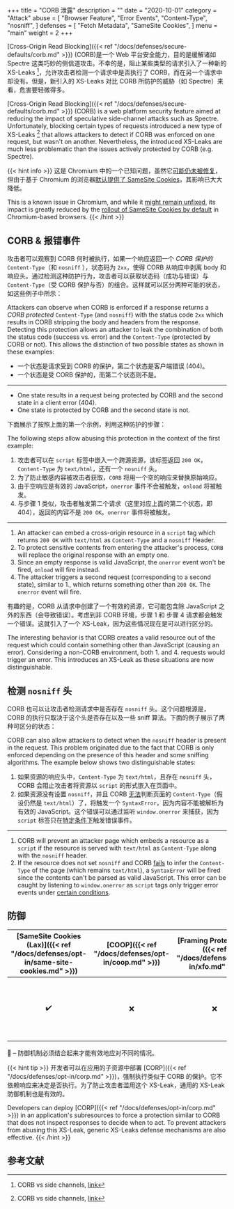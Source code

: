 +++
title = "CORB 泄露"
description = ""
date = "2020-10-01"
category = "Attack"
abuse = [
    "Browser Feature",
    "Error Events",
    "Content-Type",
    "nosniff",
]
defenses = [
    "Fetch Metadata",
    "SameSite Cookies",
]
menu = "main"
weight = 2
+++

[Cross-Origin Read Blocking]({{< ref "/docs/defenses/secure-defaults/corb.md" >}}) (CORB)是一个 Web 平台安全能力，目的是缓解诸如 Spectre 这类巧妙的侧信道攻击。不幸的是，阻止某些类型的请求引入了一种新的 XS-Leaks [^1]，允许攻击者检测一个请求中是否执行了 CORB，而在另一个请求中却没有。但是，新引入的 XS-Leaks 对比 CORB 所防护的威胁（如 Spectre）来看，危害要轻微得多。

[Cross-Origin Read Blocking]({{< ref "/docs/defenses/secure-defaults/corb.md" >}}) (CORB) is a web platform security feature aimed at reducing the impact of speculative side-channel attacks such as Spectre. Unfortunately, blocking certain types of requests introduced a new type of XS-Leaks [^1] that allows attackers to detect if CORB was enforced on one request, but wasn't on another. Nevertheless, the introduced XS-Leaks are much less problematic than the issues actively protected by CORB (e.g. Spectre).

{{< hint info >}}
这是 Chromium 中的一个已知问题，虽然它[可能仍未被修复](https://docs.google.com/document/d/1kdqstoT1uH5JafGmRXrtKE4yVfjUVmXitjcvJ4tbBvM/edit?ts=5f2c8004)，但由于基于 Chromium 的浏览器[默认提供了 SameSite Cookies](https://blog.chromium.org/2020/05/resuming-samesite-cookie-changes-in-july.html)，其影响已大大降低。

This is a known issue in Chromium, and while it [might remain unfixed](https://docs.google.com/document/d/1kdqstoT1uH5JafGmRXrtKE4yVfjUVmXitjcvJ4tbBvM/edit?ts=5f2c8004), its impact is greatly reduced by the [rollout of SameSite Cookies by default](https://blog.chromium.org/2020/05/resuming-samesite-cookie-changes-in-july.html) in Chromium-based browsers.
{{< /hint >}}

## CORB & 报错事件
攻击者可以观察到 CORB 何时被执行，如果一个响应返回一个 *CORB 保护的* `Content-Type`（和 `nosniff` ），状态码为 `2xx`，使得 CORB 从响应中剥离 body 和响应头。通过检测这种防护行为，攻击者可以获取状态码（成功与错误）与 `Content-Type`（受 CORB 保护与否）的组合。这样就可以区分两种可能的状态，如这些例子中所示：

Attackers can observe when CORB is enforced if a response returns a *CORB protected* `Content-Type` (and `nosniff`) with the status code `2xx` which results in CORB stripping the body and headers from the response. Detecting this protection allows an attacker to leak the combination of both the status code (success vs. error) and the `Content-Type` (protected by CORB or not). This allows the distinction of two possible states as shown in these examples:

- 一个状态是请求受到 CORB 的保护，第二个状态是客户端错误 (404)。
- 一个状态是受 CORB 保护的，而第二个状态则不是。
---
- One state results in a request being protected by CORB and the second state in a client error (404).
- One state is protected by CORB and the second state is not.

下面展示了按照上面的第一个示例，利用这种防护的步骤：

The following steps allow abusing this protection in the context of the first example:

1. 攻击者可以在 `script` 标签中嵌入一个跨源资源，该标签返回 `200 OK`，`Content-Type` 为 `text/html`，还有一个 `nosniff` 头。
2. 为了防止敏感内容被攻击者获取，`CORB` 将用一个空的响应来替换原始响应。
3. 由于空响应是有效的 JavaScript，`onerror` 事件不会被触发，`onload` 将被触发。
4. 与步骤 1 类似，攻击者触发第二个请求（这里对应上面的第二个状态，即 404），返回的内容不是 `200 OK`。`onerror` 事件将被触发。
---
1. An attacker can embed a cross-origin resource in a `script` tag which returns `200 OK` with `text/html` as `Content-Type` and a `nosniff` Header.
2. To protect sensitive contents from entering the attacker's process, `CORB` will replace the original response with an empty one.
3. Since an empty response is valid JavaScript, the `onerror` event won't be fired, `onload` will fire instead.
4. The attacker triggers a second request (corresponding to a second state), similar to 1., which returns something other than `200 OK`. The `onerror` event will fire.

有趣的是，CORB 从请求中创建了一个有效的资源，它可能包含除 JavaScript 之外的东西（会导致错误）。考虑到非 CORB 环境，步骤 1 和 步骤 4 请求都会触发一个错误。这就引入了一个 XS-Leak，因为这些情况现在是可以进行区分的。

The interesting behavior is that CORB creates a valid resource out of the request which could contain something other than JavaScript (causing an error). Considering a non-CORB environment, both 1. and 4. requests would trigger an error. This introduces an XS-Leak as these situations are now distinguishable.

## 检测 `nosniff` 头
CORB 也可以让攻击者检测请求中是否存在 `nosniff` 头。这个问题根源是，CORB 的执行只取决于这个头是否存在以及一些 sniff 算法。下面的例子展示了两种可区分的状态：

CORB can also allow attackers to detect when the `nosniff` header is present in the request. This problem originated due to the fact that CORB is only enforced depending on the presence of this header and some sniffing algorithms. The example below shows two distinguishable states:

1. 如果资源的响应头中，`Content-Type` 为 `text/html`，且存在 `nosniff` 头，CORB 会阻止攻击者将资源以 `script` 的形式嵌入在页面中。
2. 如果资源没有设置 `nosniff`，并且 CORB [无法](https://chromium.googlesource.com/chromium/src/+/master/services/network/cross_origin_read_blocking_explainer.md#what-types-of-content-are-protected-by-corb)判断页面的 `Content-Type`（假设仍然是 `text/html`）了，将触发一个 `SyntaxError`，因为内容不能被解析为有效的 JavaScript。这个错误可以通过监听 `window.onerror` 来捕获，因为 `script` 标签只在[特定条件下](https://developer.mozilla.org/en-US/docs/Web/API/HTMLScriptElement)触发错误事件。
---
1. CORB will prevent an attacker page which embeds a resource as a `script` if the resource is served with `text/html` as `Content-Type` along with the `nosniff` header.
2. If the resource does not set `nosniff` and CORB [fails](https://chromium.googlesource.com/chromium/src/+/master/services/network/cross_origin_read_blocking_explainer.md#what-types-of-content-are-protected-by-corb) to infer the `Content-Type` of the page (which remains `text/html`), a `SyntaxError` will be fired since the contents can't be parsed as valid JavaScript. This error can be caught by listening to `window.onerror` as `script` tags only trigger error events under [certain conditions](https://developer.mozilla.org/en-US/docs/Web/API/HTMLScriptElement).

## 防御


| [SameSite Cookies (Lax)]({{< ref "/docs/defenses/opt-in/same-site-cookies.md" >}}) | [COOP]({{< ref "/docs/defenses/opt-in/coop.md" >}}) | [Framing Protections]({{< ref "/docs/defenses/opt-in/xfo.md" >}}) |                                          [Isolation Policies]({{< ref "/docs/defenses/isolation-policies" >}})                                          |
| :--------------------------------------------------------------------------------: | :-------------------------------------------------: | :---------------------------------------------------------------: | :-----------------------------------------------------------------------------------------------------------------------------------------------------: |
|                                         ✔️                                          |                          ❌                          |                                 ❌                                 | [RIP]({{< ref "/docs/defenses/isolation-policies/resource-isolation" >}}) 🔗 [NIP]({{< ref "/docs/defenses/isolation-policies/navigation-isolation" >}}) |

🔗 – 防御机制必须结合起来才能有效地应对不同的情况。

{{< hint tip >}}
开发者可以在应用的子资源中部署 [CORP]({{< ref "/docs/defenses/opt-in/corp.md" >}})，强制执行类似于 CORB 的保护。它不依赖响应来决定是否执行。为了防止攻击者滥用这个 XS-Leak，通用的 XS-Leak 防御机制也是有效的。

Developers can deploy [CORP]({{< ref "/docs/defenses/opt-in/corp.md" >}}) in an application's subresources to force a protection similar to CORB that does not inspect responses to decide when to act. To prevent attackers from abusing this XS-Leak, generic XS-Leaks defense mechanisms are also effective.
{{< /hint >}}

## 参考文献

[^1]: CORB vs side channels, [link](https://docs.google.com/document/d/1kdqstoT1uH5JafGmRXrtKE4yVfjUVmXitjcvJ4tbBvM/edit?ts=5f2c8004)
